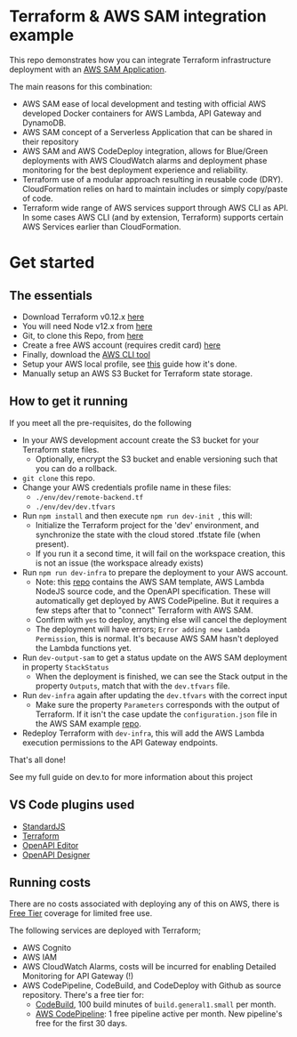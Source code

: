 # Terraform & AWS SAM integration example

This repo demonstrates how you can integrate Terraform infrastructure deployment with an [AWS SAM Application](https://github.com/rpstreef/aws-sam-node-example/). 

The main reasons for this combination:

- AWS SAM ease of local development and testing with official AWS developed Docker containers for AWS Lambda, API Gateway and DynamoDB.
- AWS SAM concept of a Serverless Application that can be shared in their repository
- AWS SAM and AWS CodeDeploy integration, allows for Blue/Green deployments with AWS CloudWatch alarms and deployment phase monitoring for the best deployment experience and reliability.
- Terraform use of a modular approach resulting in reusable code (DRY). CloudFormation relies on hard to maintain includes or simply copy/paste of code.
- Terraform wide range of AWS services support through AWS CLI as API. In some cases AWS CLI (and by extension, Terraform) supports certain AWS Services earlier than CloudFormation.

# Get started

## The essentials

- Download Terraform v0.12.x [here](https://www.terraform.io/downloads.html)
- You will need Node v12.x from [here](https://nodejs.org/en/download/)
- Git, to clone this Repo, from [here](https://git-scm.com/downloads)
- Create a free AWS account (requires credit card) [here](https://aws.amazon.com/)
- Finally, download the [AWS CLI tool](https://aws.amazon.com/cli/) 
- Setup your AWS local profile, see [this](https://docs.aws.amazon.com/cli/latest/userguide/cli-configure-profiles.html) guide how it's done.
- Manually setup an AWS S3 Bucket for Terraform state storage.

## How to get it running

If you meet all the pre-requisites, do the following

- In your AWS development account create the S3 bucket for your Terraform state files.
  - Optionally, encrypt the S3 bucket and enable versioning such that you can do a rollback.
- ``git clone`` this repo.
- Change your AWS credentials profile name in these files: 
  - ``./env/dev/remote-backend.tf``
  - ``./env/dev/dev.tfvars``
- Run ``npm install`` and then execute ``npm run dev-init ``, this will:
  - Initialize the Terraform project for the 'dev' environment, and synchronize the state with the cloud stored .tfstate file (when present).
  - If you run it a second time, it will fail on the workspace creation, this is not an issue (the workspace already exists)
- Run ``npm run dev-infra`` to prepare the deployment to your AWS account.
  - Note: this [repo](https://github.com/rpstreef/aws-sam-node-example/) contains the AWS SAM template, AWS Lambda NodeJS source code, and the OpenAPI specification. These will automatically get deployed by AWS CodePipeline. But it requires a few steps after that to "connect" Terraform with AWS SAM.
  - Confirm with ``yes`` to deploy, anything else will cancel the deployment
  - The deployment will have errors; ``Error adding new Lambda Permission``, this is normal. It's because AWS SAM hasn't deployed the Lambda functions yet.
- Run `dev-output-sam` to get a status update on the AWS SAM deployment in property ``StackStatus``
  - When the deployment is finished, we can see the Stack output in the property ``Outputs``, match that with the ``dev.tfvars`` file.
- Run ``dev-infra`` again after updating the ``dev.tfvars`` with the correct input
  - Make sure the property ``Parameters`` corresponds with the output of Terraform. If it isn't the case update the ``configuration.json`` file in the AWS SAM example [repo](https://github.com/rpstreef/aws-sam-node-example/).
- Redeploy Terraform with ``dev-infra``, this will add the AWS Lambda execution permissions to the API Gateway endpoints.

That's all done!

See my full guide on dev.to for more information about this project

## VS Code plugins used

- [StandardJS](https://marketplace.visualstudio.com/items?itemName=chenxsan.vscode-standardjs)
- [Terraform](https://marketplace.visualstudio.com/items?itemName=mauve.terraform)
- [OpenAPI Editor](https://marketplace.visualstudio.com/items?itemName=42Crunch.vscode-openapi)
- [OpenAPI Designer](https://marketplace.visualstudio.com/items?itemName=philosowaffle.openapi-designer)

## Running costs

There are no costs associated with deploying any of this on AWS, there is [Free Tier](https://aws.amazon.com/free) coverage for limited free use.

The following services are deployed with Terraform;
- AWS Cognito
- AWS IAM
- AWS CloudWatch Alarms, costs will be incurred for enabling Detailed Monitoring for API Gateway (!)
- AWS CodePipeline, CodeBuild, and CodeDeploy with Github as source repository. There's a free tier for:
  - [CodeBuild](https://aws.amazon.com/codebuild/pricing/), 100 build minutes of ```build.general1.small``` per month.
  - [AWS CodePipeline](https://aws.amazon.com/codepipeline/pricing/): 1 free pipeline active per month. New pipeline's free for the first 30 days.